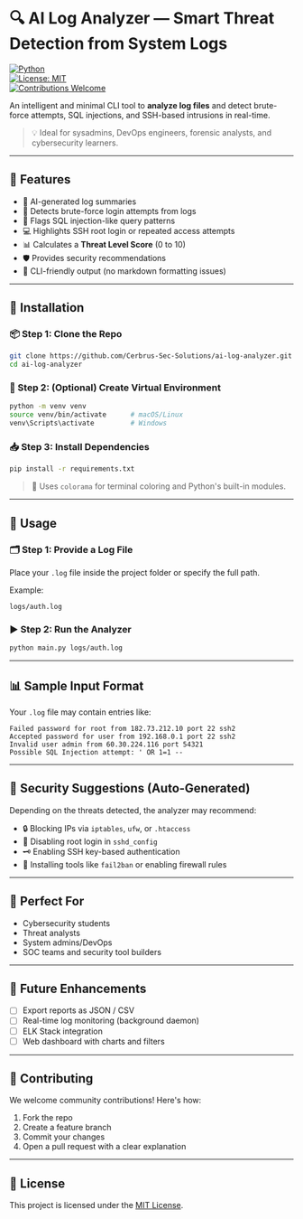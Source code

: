 # 🔍 AI Log Analyzer — Smart Threat Detection from System Logs

[![Python](https://img.shields.io/badge/Python-3.8%2B-blue?logo=python)](https://www.python.org/)  
[![License: MIT](https://img.shields.io/badge/License-MIT-green.svg)](LICENSE)  
[![Contributions Welcome](https://img.shields.io/badge/Contributions-Welcome-ff69b4.svg)](https://github.com/your-username/ai-log-analyzer/issues)

An intelligent and minimal CLI tool to **analyze log files** and detect brute-force attempts, SQL injections, and SSH-based intrusions in real-time.

> 💡 Ideal for sysadmins, DevOps engineers, forensic analysts, and cybersecurity learners.

---

<!-- ## 📸 Demo Preview

> 📍 Example terminal output:

![Demo Screenshot Placeholder](https://via.placeholder.com/800x300.png?text=CLI+Demo+Coming+Soon)

--- -->

## 🚀 Features

- 🧠 AI-generated log summaries
- 🔐 Detects brute-force login attempts from logs
- 🧪 Flags SQL injection-like query patterns
- 💻 Highlights SSH root login or repeated access attempts
- 📊 Calculates a **Threat Level Score** (0 to 10)
- 🛡️ Provides security recommendations
- 🧼 CLI-friendly output (no markdown formatting issues)

---

## 🧰 Installation

### 📦 Step 1: Clone the Repo

```bash
git clone https://github.com/Cerbrus-Sec-Solutions/ai-log-analyzer.git
cd ai-log-analyzer
```

### 🧪 Step 2: (Optional) Create Virtual Environment

```bash
python -m venv venv
source venv/bin/activate      # macOS/Linux
venv\Scripts\activate         # Windows
```

### 📥 Step 3: Install Dependencies

```bash
pip install -r requirements.txt
```

> 🔸 Uses `colorama` for terminal coloring and Python's built-in modules.

---

## 🧪 Usage

### 🗂 Step 1: Provide a Log File

Place your `.log` file inside the project folder or specify the full path.

Example:
```
logs/auth.log
```

### ▶️ Step 2: Run the Analyzer

```bash
python main.py logs/auth.log
```

---

## 📊 Sample Input Format

Your `.log` file may contain entries like:

```
Failed password for root from 182.73.212.10 port 22 ssh2
Accepted password for user from 192.168.0.1 port 22 ssh2
Invalid user admin from 60.30.224.116 port 54321
Possible SQL Injection attempt: ' OR 1=1 --
```

---

## 🔐 Security Suggestions (Auto-Generated)

Depending on the threats detected, the analyzer may recommend:

- 🔒 Blocking IPs via `iptables`, `ufw`, or `.htaccess`
- 🚫 Disabling root login in `sshd_config`
- 🗝️ Enabling SSH key-based authentication
- 🔄 Installing tools like `fail2ban` or enabling firewall rules

---

## 🧠 Perfect For

- Cybersecurity students
- Threat analysts
- System admins/DevOps
- SOC teams and security tool builders

---

## 🌱 Future Enhancements

- [ ] Export reports as JSON / CSV
- [ ] Real-time log monitoring (background daemon)
- [ ] ELK Stack integration
- [ ] Web dashboard with charts and filters

---

## 🤝 Contributing

We welcome community contributions! Here's how:

1. Fork the repo
2. Create a feature branch
3. Commit your changes
4. Open a pull request with a clear explanation

---

## 📄 License

This project is licensed under the [MIT License](LICENSE).
